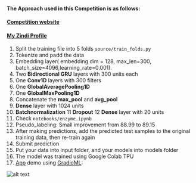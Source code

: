 #### The Approach used in this Competition is as follows:
#### [Competition website](https://zindi.africa/competitions/instadeep-enzyme-classification-challenge)

#### [My Zindi Profile](https://zindi.africa/users/Anas_Hasni)

1. Split the training file into 5 folds ```source/train_folds.py```
2. Tokenize and padd the data
3. Embedding layer( embedding dim = 128, max_len=300, batch_size=4096,learning_rate=0.001).
4. Two **Bidirectional GRU** layers with 300 units each
5. One **Conv1D** layers with 300 filters
6. One **GlobalAveragePooling1D**
7. One **GlobalMaxPooling1D**
8. Concatenate the **max_pool** and **avg_pool**
9. **Dense** layer with 1024 units
10. **Batchnormalization**
11 **Dropout**
12 **Dense** layer with 20 units
13. Check ```notebooks/enzyme.ipynb```
14. Pseudo_labeling: Small improvement from 88.99 to 89.15
15. After making predictions, add the predicted test samples to the original training data, then re-train again
16. Submit prediction
17. Put your data into input folder, and your models into models folder
18. The model was trained using Google Colab TPU
19. [App](https://github.com/anashas/Instadeep-Competition/blob/master/notebooks/Gradio_Prot.ipynb) demo using [GradioML](https://www.gradio.app/):

![alt text](https://github.com/anashas/Instadeep-Competition/blob/master/screenshot.png "Logo Title Text 1")
